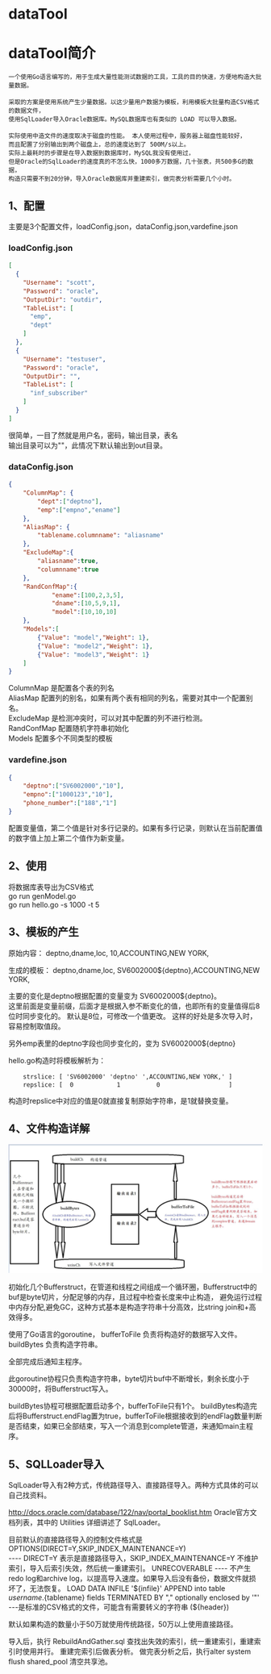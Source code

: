 dataTool
===
# dataTool简介
    一个使用Go语言编写的，用于生成大量性能测试数据的工具，工具的目的快速，方便地构造大批量数据。

    采取的方案是使用系统产生少量数据。以这少量用户数据为模板，利用模板大批量构造CSV格式的数据文件，
    使用SqlLoader导入Oracle数据库。MySQL数据库也有类似的 LOAD 可以导入数据。

    实际使用中造文件的速度取决于磁盘的性能。 本人使用过程中，服务器上磁盘性能较好，
    而且配置了分别输出到两个磁盘上，总的速度达到了 500M/s以上。
    实际上最耗时的步骤是在导入数据到数据库时，MySQL我没有使用过，
    但是Oracle的SqlLoader的速度真的不怎么快，1000多万数据，几十张表，共500多G的数据，
    构造只需要不到20分钟，导入Oracle数据库并重建索引，做完表分析需要几个小时。


## 1、配置
主要是3个配置文件，loadConfig.json，dataConfig.json,vardefine.json  

### loadConfig.json
```json
[
  {
    "Username": "scott",
    "Password": "oracle",
    "OutputDir": "outdir",
    "TableList": [
      "emp",
      "dept"
    ]
  },
  {
    "Username": "testuser",
    "Password": "oracle",
    "OutputDir": "",
    "TableList": [
      "inf_subscriber"
    ]
  }
]
```
很简单，一目了然就是用户名，密码，输出目录，表名  
输出目录可以为""，此情况下默认输出到out目录。

### dataConfig.json
```json
{
    "ColumnMap": {
        "dept":["deptno"],
        "emp":["empno","ename"]
    },
    "AliasMap": {
        "tablename.columnname": "aliasname"
    },
    "ExcludeMap":{
        "aliasname":true,
        "columnname":true
    },
    "RandConfMap":{
            "ename":[100,2,3,5],
            "dname":[10,5,9,1],
            "model":[10,10,10]
    },
    "Models":[
        {"Value": "model","Weight": 1},
        {"Value": "model2","Weight": 1},
        {"Value": "model3","Weight": 1}
    ]
}
```
ColumnMap 是配置各个表的列名  
AliasMap 配置列的别名，如果有两个表有相同的列名，需要对其中一个配置别名。  
ExcludeMap 是检测冲突时，可以对其中配置的列不进行检测。  
RandConfMap 配置随机字符串初始化  
Models 配置多个不同类型的模板  

### vardefine.json
```json
{
    "deptno":["SV6002000","10"],
    "empno":["1000123","10"],
    "phone_number":["188","1"]
}
```
配置变量值，第二个值是针对多行记录的。如果有多行记录，则默认在当前配置值的数字值上加上第二个值作为新变量。

## 2、使用

将数据库表导出为CSV格式  
    go run genModel.go  
    go run hello.go -s 1000 -t 5


## 3、模板的产生
原始内容：
    deptno,dname,loc,
    10,ACCOUNTING,NEW YORK,

生成的模板：
    deptno,dname,loc,
    SV6002000${deptno},ACCOUNTING,NEW YORK,

主要的变化是deptno根据配置的变量变为 SV6002000${deptno}。  
这里前面是变量前缀，后面才是根据入参不断变化的值，也即所有的变量值得后8位时同步变化的。
默认是8位，可修改一个值更改。
这样的好处是多次导入时，容易控制取值段。

另外emp表里的deptno字段也同步变化的，变为 SV6002000${deptno}


hello.go构造时将模板解析为：
```
    strslice: [ 'SV6002000' 'deptno' ',ACCOUNTING,NEW YORK,' ]
    repslice: [  0            1          0                   ]
```
构造时repslice中对应的值是0就直接复制原始字符串，是1就替换变量。



## 4、文件构造详解

![image](https://github.com/ANBUZHIDAO/dataTool/blob/master/picture/dataTool%E6%B5%81%E7%A8%8B%E5%9B%BE%E8%A7%A3.JPG)

初始化几个Bufferstruct，在管道和线程之间组成一个循环圈，Bufferstruct中的buf是byte切片，分配足够的内存，且过程中检查长度来中止构造，
避免运行过程中内存分配,避免GC，这种方式基本是构造字符串十分高效，比string join和+高效得多。

使用了Go语言的goroutine，
bufferToFile 负责将构造好的数据写入文件。
buildBytes 负责构造字符串。

全部完成后通知主程序。

此goroutine协程只负责构造字符串，byte切片buf中不断增长，剩余长度小于30000时，将Bufferstruct写入。

buildBytes协程可根据配置启动多个，bufferToFile只有1个。
buildBytes构造完后将Bufferstruct.endFlag置为true，bufferToFile根据接收到的endFlag数量判断是否结束，如果已全部结束，写入一个消息到complete管道，来通知main主程序。

## 5、SQLLoader导入

SqlLoader导入有2种方式，传统路径导入、直接路径导入。两种方式具体的可以自己找资料。

http://docs.oracle.com/database/122/nav/portal_booklist.htm 
Oracle官方文档列表，其中的 Utilities 详细讲述了 SqlLoader。

目前默认的直接路径导入的控制文件格式是
OPTIONS(DIRECT=Y,SKIP_INDEX_MAINTENANCE=Y)  
---- DIRECT=Y 表示是直接路径导入，SKIP_INDEX_MAINTENANCE=Y 不维护索引，导入后索引失效，然后统一重建索引。
UNRECOVERABLE    ---- 不产生 redo log和archive log，以提高导入速度。如果导入后没有备份，数据文件就损坏了，无法恢复。
LOAD DATA 
INFILE '${infile}'
APPEND
into table ${username}.${tablename}
fields TERMINATED BY "," optionally enclosed by '"'    ---是标准的CSV格式的文件，可能含有需要转义的字符串
(${header})


默认如果构造的数量小于50万就使用传统路径，50万以上使用直接路径。


导入后，执行 RebuildAndGather.sql 查找出失效的索引，统一重建索引，重建索引时使用并行。
重建完索引后做表分析。
做完表分析之后，执行alter system flush shared_pool 清空共享池。
